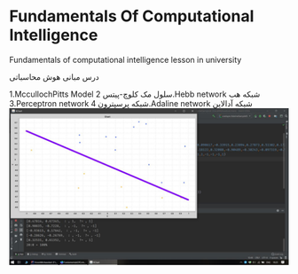 # Fundamentals Of Computational Intelligence
Fundamentals of computational intelligence lesson in university

درس مبانی هوش محاسباتی

1.MccullochPitts Model
سلول مک کلوچ-پیتس
2.Hebb network
شبکه هب
3.Perceptron network
شبکه پرسپترون
4.Adaline network
شبکه آدالاین
![Image of Adaline](https://github.com/mahdisml/FundamentalsOfComputationalIntelligence/blob/master/adalinechartsample.jpg)
